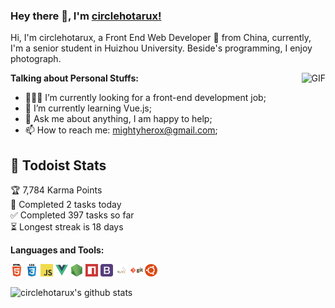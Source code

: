 ### Hey there 👋, I'm [circlehotarux!](https://blog.mightyherox.me/)

Hi, I'm circlehotarux, a Front End Web Developer 🚀 from China, currently, I'm a senior student in Huizhou University. Beside's programming, I enjoy photograph.

  <img align="right" alt="GIF" src="https://media.giphy.com/media/2HONNTJbRhzKE/giphy.gif" />

**Talking about Personal Stuffs:**

- 👨🏽‍💻 I’m currently looking for a front-end development job;
- 🌱 I’m currently learning Vue.js; 
- 💬 Ask me about anything, I am happy to help;
- 📫 How to reach me: mightyherox@gmail.com;

## 🚧 Todoist Stats

<!-- TODO-IST:START -->
🏆  7,784 Karma Points           
🌸  Completed 2 tasks today           
✅  Completed 397 tasks so far           
⏳  Longest streak is 18 days
<!-- TODO-IST:END -->

**Languages and Tools:**  

<code><img height="20" src="https://raw.githubusercontent.com/github/explore/80688e429a7d4ef2fca1e82350fe8e3517d3494d/topics/html/html.png"></code>
<code><img height="20" src="https://raw.githubusercontent.com/github/explore/80688e429a7d4ef2fca1e82350fe8e3517d3494d/topics/css/css.png"></code>
<code><img height="20" src="https://raw.githubusercontent.com/github/explore/80688e429a7d4ef2fca1e82350fe8e3517d3494d/topics/javascript/javascript.png"></code>
<code><img height="20" src="https://raw.githubusercontent.com/github/explore/80688e429a7d4ef2fca1e82350fe8e3517d3494d/topics/vue/vue.png"></code>
<code><img height="20" src="https://raw.githubusercontent.com/github/explore/80688e429a7d4ef2fca1e82350fe8e3517d3494d/topics/nodejs/nodejs.png"></code>
<code><img height="20" src="https://raw.githubusercontent.com/github/explore/80688e429a7d4ef2fca1e82350fe8e3517d3494d/topics/npm/npm.png"></code>
<code><img height="20" src="https://raw.githubusercontent.com/github/explore/80688e429a7d4ef2fca1e82350fe8e3517d3494d/topics/bootstrap/bootstrap.png"></code>
<code><img height="20" src="https://raw.githubusercontent.com/github/explore/80688e429a7d4ef2fca1e82350fe8e3517d3494d/topics/mysql/mysql.png"></code>
<code><img height="20" src="https://raw.githubusercontent.com/github/explore/80688e429a7d4ef2fca1e82350fe8e3517d3494d/topics/git/git.png"></code>
<code><img height="20" src="https://raw.githubusercontent.com/github/explore/80688e429a7d4ef2fca1e82350fe8e3517d3494d/topics/ubuntu/ubuntu.png"></code>

![circlehotarux's github stats](https://github-readme-stats.vercel.app/api?username=circle-hotaru&show_icons=true&hide_border=true)
